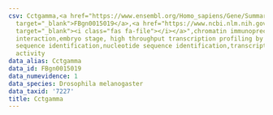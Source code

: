 ```yaml
---
csv: Cctgamma,<a href="https://www.ensembl.org/Homo_sapiens/Gene/Summary?db=core;g=FBgn0015019"
  target="_blank">FBgn0015019</a>,<a href="https://www.ncbi.nlm.nih.gov/pubmed/15998452"
  target="_blank"><i class="fas fa-file"></i></a>",chromatin immunoprecipitation assay,direct
  interaction,embryo stage, high throughput transcription profiling by microarray,nucleotide
  sequence identification,nucleotide sequence identification,transcriptional regulation,up-regulates
  activity
data_alias: Cctgamma
data_id: FBgn0015019
data_numevidence: 1
data_species: Drosophila melanogaster
data_taxid: '7227'
title: Cctgamma
---
```

